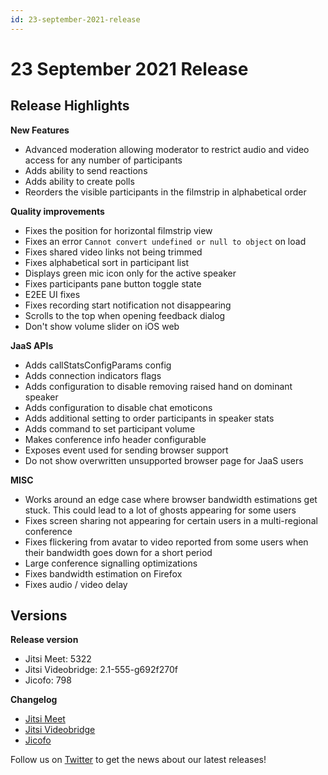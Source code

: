 ```yaml
---
id: 23-september-2021-release
---
```


# 23 September 2021 Release

## Release Highlights

**New Features**

* Advanced moderation allowing moderator to restrict audio and video access for any number of participants
* Adds ability to send reactions
* Adds ability to create polls
* Reorders the visible participants in the filmstrip in alphabetical order

**Quality improvements**

* Fixes the position for horizontal filmstrip view
* Fixes an error `Cannot convert undefined or null to object` on load
* Fixes shared video links not being trimmed
* Fixes alphabetical sort in participant list
* Displays green mic icon only for the active speaker
* Fixes participants pane button toggle state
* E2EE UI fixes
* Fixes recording start notification not disappearing
* Scrolls to the top when opening feedback dialog
* Don't show volume slider on iOS web

**JaaS APIs**

* Adds callStatsConfigParams config
* Adds connection indicators flags
* Adds configuration to disable removing raised hand on dominant speaker
* Adds configuration to disable chat emoticons
* Adds additional setting to order participants in speaker stats
* Adds command to set participant volume
* Makes conference info header configurable
* Exposes event used for sending browser support
* Do not show overwritten unsupported browser page for JaaS users

**MISC**

* Works around an edge case where browser bandwidth estimations get stuck. This could lead to a lot of ghosts appearing for some users
* Fixes screen sharing not appearing for certain users in a multi-regional conference
* Fixes flickering from avatar to video reported from some users when their bandwidth goes down for a short period
* Large conference signalling optimizations
* Fixes bandwidth estimation on Firefox
* Fixes audio / video delay

## Versions

**Release version**

* Jitsi Meet: 5322
* Jitsi Videobridge: 2.1-555-g692f270f
* Jicofo: 798

**Changelog**

* [Jitsi Meet](https://github.com/jitsi/jitsi-meet/compare/release-5216-hf...release-5322-hf)
* [Jitsi Videobridge](https://github.com/jitsi/jitsi-videobridge/compare/062e9f56...2ad6eb0b)
* [Jicofo](https://github.com/jitsi/jicofo/compare/786...798)

Follow us on [Twitter](https://twitter.com/JaaSOfficial) to get the news about our latest releases!
